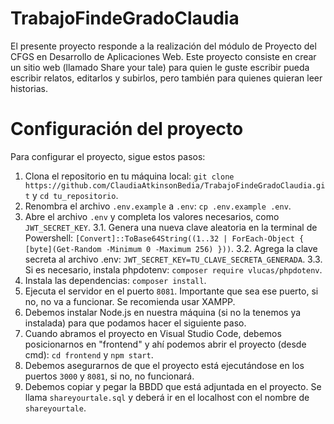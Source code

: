 # TrabajoFindeGradoClaudia
El presente proyecto responde a la realización del módulo de Proyecto del CFGS en Desarrollo de Aplicaciones Web. Este proyecto consiste en crear un sitio web (llamado Share your tale) para quien le guste escribir pueda escribir relatos, editarlos y subirlos, pero también para quienes quieran leer historias.


# Configuración del proyecto

Para configurar el proyecto, sigue estos pasos:

1. Clona el repositorio en tu máquina local: `git clone https://github.com/ClaudiaAtkinsonBedia/TrabajoFindeGradoClaudia.git` y
   `cd tu_repositorio`.
2. Renombra el archivo `.env.example` a `.env`: `cp .env.example .env`.
3. Abre el archivo `.env` y completa los valores necesarios, como `JWT_SECRET_KEY`.
    3.1. Genera una nueva clave aleatoria en la terminal de Powershell: `[Convert]::ToBase64String((1..32 | ForEach-Object { [byte](Get-Random -Minimum 0 -Maximum 256) }))`.
    3.2. Agrega la clave secreta al archivo .env: `JWT_SECRET_KEY=TU_CLAVE_SECRETA_GENERADA`.
    3.3. Si es necesario, instala phpdotenv: `composer require vlucas/phpdotenv`.
4. Instala las dependencias: `composer install`.
5. Ejecuta el servidor en el puerto `8081`. Importante que sea ese puerto, si no, no va a funcionar. Se recomienda usar XAMPP.
6. Debemos instalar Node.js en nuestra máquina (si no la tenemos ya instalada) para que podamos hacer el siguiente paso.
7. Cuando abramos el proyecto en Visual Studio Code, debemos posicionarnos en "frontend" y ahí podemos abrir el proyecto (desde cmd): `cd frontend` y `npm start`.
8. Debemos asegurarnos de que el proyecto está ejecutándose en los puertos `3000` y `8081`, si no, no funcionará.
9. Debemos copiar y pegar la BBDD que está adjuntada en el proyecto. Se llama `shareyourtale.sql` y deberá ir en el localhost con el nombre de `shareyourtale`.
